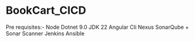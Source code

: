 # BookCart_CICD

Pre requisites:-
Node 
Dotnet 9.0
JDK 22
Angular Cli
Nexus
SonarQube + Sonar Scanner
Jenkins
Ansible
